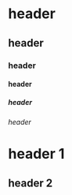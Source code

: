 
# header
## header
### header
#### header
##### header
###### header

header 1 
===

header 2
---

